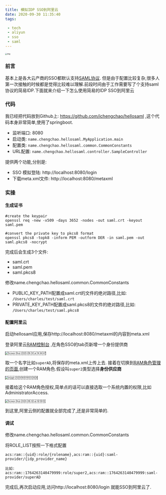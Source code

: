 ```yaml
---
title: 模拟IDP SSO到阿里云
date: 2020-09-30 11:35:40
tags:

 - tech
 - aliyun
 - sso
 - saml
---
```


<img src="https://chengchaosite.oss-cn-hangzhou.aliyuncs.com/resource-container/blog/2020_09_30_11_39_1601437186773.png" alt="img" style="zoom:40%;" />

### 前言

基本上是各大云产商的SSO都默认支持[SAML协议](https://en.wikipedia.org/wiki/Security_Assertion_Markup_Language). 但是由于配置比较复杂,很多人第一次接触的时候都是觉得比较难以理解.前段时间由于工作需要写了个支持saml协议的简易IDP.下面就来介绍一下怎么使用简易的IDP SSO到阿里云



### 代码

我已经把代码放到Github上: https://github.com/ichengchao/hellosaml ,这个代码本身非常简单,使用了springboot.

- 监听端口: 8080
- 启动类: `name.chengchao.hellosaml.MyApplication.main`
- 配置类: `name.chengchao.hellosaml.common.CommonConstants`
- URL配置: `name.chengchao.hellosaml.controller.SampleController`

提供两个功能,分别是:

- SSO 模拟登陆: http://localhost:8080/login
- 下载meta.xml文件: http://localhost:8080/metaxml

### 实操

#### 生成证书

```shell
#create the keypair
openssl req -new -x509 -days 3652 -nodes -out saml.crt -keyout saml.pem

#convert the private key to pkcs8 format
openssl pkcs8 -topk8 -inform PEM -outform DER -in saml.pem -out saml.pkcs8 -nocrypt
```

完成后会生成3个文件:

- saml.crt
- saml.pem
- saml.pkcs8

修改name.chengchao.hellosaml.common.CommonConstants

- PUBLIC_KEY_PATH配置成saml.crt的文件的绝对路径,比如: `/Users/charles/test/saml.crt`
- PRIVATE_KEY_PATH配置成saml.pkcs8的文件的绝对路径,比如: `/Users/charles/test/saml.pkcs8`

#### 配置阿里云

启动hellosaml应用,保存http://localhost:8080/metaxml的内容到meta.xml  

登录阿里云[RAM控制台](https://ram.console.aliyun.com/providers) ,在角色SSO的tab页新增一个身份提供商

<img src="https://chengchaosite.oss-cn-hangzhou.aliyuncs.com/resource-container/blog/2020_09_30_14_45_1601448324422.png" alt="Screen Shot 2020-09-30 at 14.44.47" style="zoom:50%;border-style: dashed;border-width: thin;" />

取一个名字比如`superAD`,将保存的meta.xml上传上去. 接着在切换到[RAM角色管理的页面](https://ram.console.aliyun.com/roles),创建一个RAM角色.假设叫`super2`类型选择**身份供应商**

<img src="https://chengchaosite.oss-cn-hangzhou.aliyuncs.com/resource-container/blog/2020_09_30_14_50_1601448633028.png" alt="image-20200930145032828" style="zoom:50%;border-style: dashed;border-width: thin;" />

接着给这个RAM角色授权,简单点的话可以直接选取一个系统内置的权限,比如AdministratorAccess.

<img src="https://chengchaosite.oss-cn-hangzhou.aliyuncs.com/resource-container/blog/2020_09_30_15_00_1601449225595.png" alt="Screen Shot 2020-09-30 at 14.59.12" style="zoom:50%;border-style: dashed;border-width: thin;" />

到这里,阿里云侧的配置就全部完成了,还是非常简单的.

#### 调试

修改name.chengchao.hellosaml.common.CommonConstants

将ROLE_LIST按照一下格式配置

```
acs:ram::{uid}:role/{rolename},acs:ram::{uid}:saml-provider/{idp_provider_name}

比如: acs:ram::1764263140479999:role/super2,acs:ram::1764263140479999:saml-provider/superAD
```

完成后,再次启动应用,访问http://localhost:8080/login 就能SSO到阿里云了.